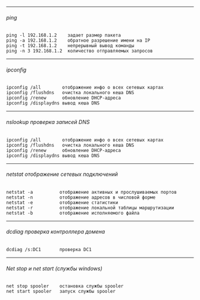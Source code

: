   ---
###### ping    
```    
ping -l 192.168.1.2    задает размер пакета  
ping -a 192.168.1.2    обратное разрешение имени на IP 
ping -t 192.168.1.2    непрерывный вывод команды  
ping -n 3 192.168.1.2  количество отправляемых запросов
```    
---  
###### ipconfig  
```
ipconfig /all        отображение инфо о всех сетевых картах
ipconfig /flushdns   очистка локального кеша DNS
ipconfig /renew      обновление DHCP-адреса
ipconfig /displaydns вывод кеша DNS  
```
---  
###### nslookup  проверка записей DNS
```
ipconfig /all        отображение инфо о всех сетевых картах
ipconfig /flushdns   очистка локального кеша DNS
ipconfig /renew      обновление DHCP-адреса
ipconfig /displaydns вывод кеша DNS  
```
---  
###### netstat отображение сетевых подключений    
```  
netstat -a          отображение активных и прослушиваемых портов
netstat -n          отображение адресов в числовой форме
netstat -e          отображение статистики
netstat -r          отображение локальной таблицы маршрутизации
netstat -b          отображение исполняемого файла  

```  
---  
###### dcdiag проверка контроллера домена       
```  
dcdiag /s:DC1       проверка DC1  

```
---  
###### Net stop и net start (службы windows)    
```  
net stop spooler    остановка службы spooler
net start spooler   запуск службы spooler    
```
